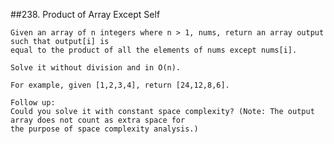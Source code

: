 ##238. Product of Array Except Self

	Given an array of n integers where n > 1, nums, return an array output such that output[i] is 
	equal to the product of all the elements of nums except nums[i].

	Solve it without division and in O(n).

	For example, given [1,2,3,4], return [24,12,8,6].

	Follow up:
	Could you solve it with constant space complexity? (Note: The output array does not count as extra space for 
	the purpose of space complexity analysis.)


